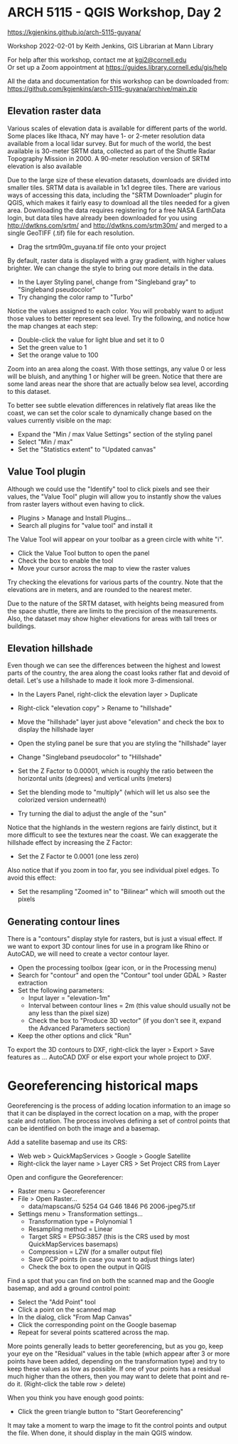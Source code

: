 # ARCH 5115 - QGIS Workshop, Day 2
<https://kgjenkins.github.io/arch-5115-guyana/>

Workshop 2022-02-01 by Keith Jenkins, GIS Librarian at Mann Library

For help after this workshop, contact me at kgj2@cornell.edu  
Or set up a Zoom appointment at <https://guides.library.cornell.edu/gis/help>

All the data and documentation for this workshop can be downloaded from:  
<https://github.com/kgjenkins/arch-5115-guyana/archive/main.zip>


## Elevation raster data

Various scales of elevation data is available for different parts of the world.  Some places like Ithaca, NY may have 1- or 2-meter resolution data available from a local lidar survey.  But for much of the world, the best available is 30-meter SRTM data, collected as part of the Shuttle Radar Topography Mission in 2000.  A 90-meter resolution version of SRTM elevation is also available

Due to the large size of these elevation datasets, downloads are divided into smaller tiles.  SRTM data is available in 1x1 degree tiles.  There are various ways of accessing this data, including the "SRTM Downloader" plugin for QGIS, which makes it fairly easy to download all the tiles needed for a given area.  Downloading the data requires registering for a free NASA EarthData login, but data tiles have already been downloaded for you using <http://dwtkns.com/srtm/> and <http://dwtkns.com/srtm30m/> and merged to a single GeoTIFF (.tif) file for each resolution.

* Drag the srtm90m_guyana.tif file onto your project

By default, raster data is displayed with a gray gradient, with higher values brighter.  We can change the style to bring out more details in the data.

* In the Layer Styling panel, change from "Singleband gray" to "Singleband pseudocolor"
* Try changing the color ramp to "Turbo"

Notice the values assigned to each color.  You will probably want to adjust those values to better represent sea level.  Try the following, and notice how the map changes at each step:

* Double-click the value for light blue and set it to 0
* Set the green value to 1
* Set the orange value to 100

Zoom into an area along the coast.  With those settings, any value 0 or less will be bluish, and anything 1 or higher will be green.  Notice that there are some land areas near the shore that are actually below sea level, according to this dataset.

To better see subtle elevation differences in relatively flat areas like the coast, we can set the color scale to dynamically change based on the values currently visible on the map:

* Expand the "Min / max Value Settings" section of the styling panel
* Select "Min / max"
* Set the "Statistics extent" to "Updated canvas"


## Value Tool plugin

Although we could use the "Identify" tool to click pixels and see their values, the "Value Tool" plugin will allow you to instantly show the values from raster layers without even having to click.

* Plugins > Manage and Install Plugins...
* Search all plugins for "value tool" and install it

The Value Tool will appear on your toolbar as a green circle with white "i".

* Click the Value Tool button to open the panel
* Check the box to enable the tool
* Move your cursor across the map to view the raster values

Try checking the elevations for various parts of the country.  Note that the elevations are in meters, and are rounded to the nearest meter.

Due to the nature of the SRTM dataset, with heights being measured from the space shuttle, there are limits to the precision of the measurements.  Also, the dataset may show higher elevations for areas with tall trees or buildings.


## Elevation hillshade

Even though we can see the differences between the highest and lowest parts of the country, the area along the coast looks rather flat and devoid of detail.  Let's use a hillshade to made it look more 3-dimensional.

* In the Layers Panel, right-click the elevation layer > Duplicate
* Right-click "elevation copy" > Rename to "hillshade"
* Move the "hillshade" layer just above "elevation" and check the box to display the hillshade layer
* Open the styling panel be sure that you are styling the "hillshade" layer
* Change "Singleband pseudocolor" to "Hillshade"
* Set the Z Factor to 0.00001, which is roughly the ratio between the horizontal units (degrees) and vertical units (meters)
* Set the blending mode to "multiply" (which will let us also see the colorized version underneath)

* Try turning the dial to adjust the angle of the "sun"

Notice that the highlands in the western regions are fairly distinct, but it more difficult to see the textures near the coast.  We can exaggerate the hillshade effect by increasing the Z Factor:

* Set the Z Factor te 0.0001 (one less zero)

Also notice that if you zoom in too far, you see individual pixel edges.  To avoid this effect:

* Set the resampling "Zoomed in" to "Bilinear" which will smooth out the pixels


## Generating contour lines

There is a "contours" display style for rasters, but is just a visual effect.  If we want to export 3D contour lines for use in a program like Rhino or AutoCAD, we will need to create a vector contour layer.

* Open the processing toolbox (gear icon, or in the Processing menu)
* Search for "contour" and open the "Contour" tool under GDAL > Raster extraction
* Set the following parameters:
  * Input layer = "elevation-1m"
  * Interval between contour lines = 2m (this value should usually not be any less than the pixel size)
  * Check the box to "Produce 3D vector" (if you don't see it, expand the Advanced Parameters section)
* Keep the other options and click "Run"

To export the 3D contours to DXF, right-click the layer > Export > Save features as ... AutoCAD DXF or else export your whole project to DXF.


# Georeferencing historical maps

Georeferencing is the process of adding location information to an image so that it can be displayed in the correct location on a map, with the proper scale and rotation.  The process involves defining a set of control points that can be identified on both the image and a basemap.

Add a satellite basemap and use its CRS:

* Web web > QuickMapServices > Google > Google Satellite
* Right-click the layer name > Layer CRS > Set Project CRS from Layer

Open and configure the Georeferencer:

* Raster menu > Georeferencer
* File > Open Raster...
  * data/mapscans/G 5254 G4 G46 1846 P6 2006-jpeg75.tif
* Settings menu > Transformation settings...
  * Transformation type = Polynomial 1
  * Resampling method = Linear
  * Target SRS = EPSG:3857 (this is the CRS used by most QuickMapServices basemaps)
  * Compression = LZW (for a smaller output file)
  * Save GCP points (in case you want to adjust things later)
  * Check the box to open the output in QGIS

Find a spot that you can find on both the scanned map and the Google basemap, and add a ground control point:

* Select the "Add Point" tool
* Click a point on the scanned map
* In the dialog, click "From Map Canvas"
* Click the corresponding point on the Google basemap
* Repeat for several points scattered across the map.

More points generally leads to better georeferencing, but as you go, keep your eye on the "Residual" values in the table (which appear after 3 or more points have been added, depending on the transformation type) and try to keep these values as low as possible.  If one of your points has a residual much higher than the others, then you may want to delete that point and re-do it.  (Right-click the table row > delete)

When you think you have enough good points:
* Click the green triangle button to "Start Georeferencing"

It may take a moment to warp the image to fit the control points and output the file.  When done, it should display in the main QGIS window.
